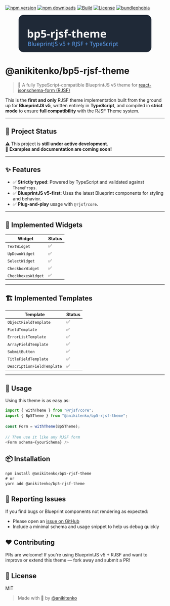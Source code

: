 [![npm version](https://img.shields.io/npm/v/@anikitenko/bp5-rjsf-theme?color=blue)](https://www.npmjs.com/package/@anikitenko/bp5-rjsf-theme)
[![npm downloads](https://img.shields.io/npm/dw/@anikitenko/bp5-rjsf-theme)](https://www.npmjs.com/package/@anikitenko/bp5-rjsf-theme)
[![Build](https://github.com/anikitenko/bp5-rjsf-theme/actions/workflows/release.yml/badge.svg)](https://github.com/anikitenko/bp5-rjsf-theme/actions/workflows/release.yml)
[![License](https://img.shields.io/github/license/anikitenko/bp5-rjsf-theme)](LICENSE)
[![bundlephobia](https://img.shields.io/bundlephobia/minzip/@anikitenko/bp5-rjsf-theme)](https://bundlephobia.com/package/@anikitenko/bp5-rjsf-theme)

<p style="text-align: center">
  <img src="./assets/logo.svg" width="420" alt="bp5-rjsf-theme logo" />
</p>

# @anikitenko/bp5-rjsf-theme

> 💠 A fully TypeScript-compatible BlueprintJS v5 theme for [react-jsonschema-form (RJSF)](https://github.com/rjsf-team/react-jsonschema-form)

This is the **first and only** RJSF theme implementation built from the ground up for **BlueprintJS v5**, written entirely in **TypeScript**, and compiled in **strict mode** to ensure **full compatibility** with the RJSF Theme system.

---

## 🚧 Project Status

⚠️ This project is **still under active development**.  
🧪 **Examples and documentation are coming soon!**

---

## ✨ Features

- ✅ **Strictly typed**: Powered by TypeScript and validated against `ThemeProps`.
- ✅ **BlueprintJS v5-first**: Uses the latest Blueprint components for styling and behavior.
- ✅ **Plug-and-play** usage with `@rjsf/core`.

---

## 🧩 Implemented Widgets

| Widget             | Status |
| ------------------ | ------ |
| `TextWidget`       | ✅     |
| `UpDownWidget`     | ✅     |
| `SelectWidget`     | ✅     |
| `CheckboxWidget`   | ✅     |
| `CheckboxesWidget` | ✅     |

---

## 🏗️ Implemented Templates

| Template                   | Status |
| -------------------------- | ------ |
| `ObjectFieldTemplate`      | ✅     |
| `FieldTemplate`            | ✅     |
| `ErrorListTemplate`        | ✅     |
| `ArrayFieldTemplate`       | ✅     |
| `SubmitButton`             | ✅     |
| `TitleFieldTemplate`       | ✅     |
| `DescriptionFieldTemplate` | ✅     |

---

## 🔧 Usage

Using this theme is as easy as:

```ts
import { withTheme } from "@rjsf/core";
import { Bp5Theme } from "@anikitenko/bp5-rjsf-theme";

const Form = withTheme(Bp5Theme);

// Then use it like any RJSF form
<Form schema={yourSchema} />
```

## 📦 Installation

```
npm install @anikitenko/bp5-rjsf-theme
# or
yarn add @anikitenko/bp5-rjsf-theme
```

## 🐞 Reporting Issues

If you find bugs or Blueprint components not rendering as expected:

- Please open an [issue on GitHub](https://github.com/anikitenko/bp5-rjsf-theme/issues)
- Include a minimal schema and usage snippet to help us debug quickly

## ❤️ Contributing

PRs are welcome! If you're using BlueprintJS v5 + RJSF and want to improve or extend this theme — fork away and submit a PR!

## 📘 License

MIT

> Made with 💙 by [@anikitenko](https://github.com/anikitenko)
